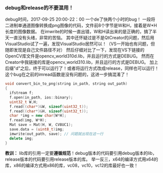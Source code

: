### debug和release的不要混用！
debug时间，2017-09-25 20:00-22：00
一个de了快两个小时的bug！
一段将二进制单通道图像转换成png图像的代码，文件前8个字节是W和H，接着是W*H长度的图像数据。
在imwrite的时候一直出错，W和H读出来的是正确的，搞了半天一直没有头绪，非常的苦恼。
其中还怀疑过是不是QtCreator的问题，然后用VisualStudio试了一遍，发现VisualStudio居然可以！（VS一开始也有问题，但随即发现是自己文件路径不对）
然后仔细对比了一下，发现在VS下链接的OpenCV库文件是opencv_world310d.lib，并且运行的方式是DEBUG。
然而在Creator中我链接的库是opencv_world310.lib，并且运行的方式是DEBUG。
加上后缀"d"之后，终于可以运行了！或者将运行方式改成release，同样也可以运行！
这个bug在之前的imread函数是没有问题的，这进一步搞混淆了！

```cpp
void convert_bin_to_png(string in_path, string out_path)
{
  ifstream f;
  f.open(in_path, ios::binary);
  uint32_t W,H;
  f.read((char*)&W, sizeof(uint32_t));
  f.read((char*)&H, sizeof(uint32_t));
  char *img = new char[W*H];
  f.read(img, W*H);
  Mat save = Mat(H, W, CV8UC1);
  save.data = (uint8_t)img;
  imwrite(out_path, save); // 问题就出现在这一行
  delete img;
}
```

**教训：** lib库的引用一定要**遵循规范**！debug版本的代码要引用debug版本的lib，release版本的代码要引用release版本的库。
举一反三，x64的编译方式用x64的库，x86的编译方式用x86的库，vc08，vc10，vc12的库最好也一致！
